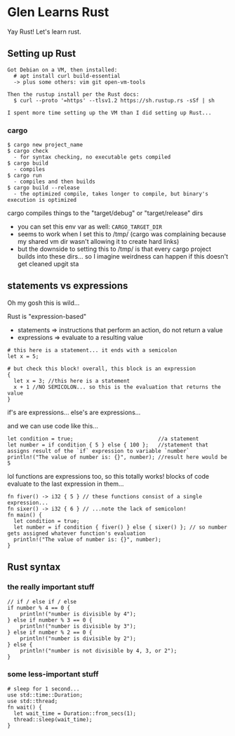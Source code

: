 # Glen Learns Rust
Yay Rust! Let's learn rust.

## Setting up Rust
```
Got Debian on a VM, then installed:
  # apt install curl build-essential
  -> plus some others: vim git open-vm-tools

Then the rustup install per the Rust docs:
  $ curl --proto '=https' --tlsv1.2 https://sh.rustup.rs -sSf | sh

I spent more time setting up the VM than I did setting up Rust...
```

### cargo
```
$ cargo new project_name
$ cargo check
  - for syntax checking, no executable gets compiled
$ cargo build
  - compiles
$ cargo run
  - compiles and then builds
$ cargo build --release
  - the optimized compile, takes longer to compile, but binary's execution is optimized
```
cargo compiles things to the "target/debug" or "target/release" dirs
- you can set this env var as well: `CARGO_TARGET_DIR`
- seems to work when I set this to /tmp/ (cargo was complaining because my shared vm dir wasn't allowing it to create hard links)
- but the downside to setting this to /tmp/ is that every cargo project builds into these dirs... so I imagine weirdness can happen if this doesn't get cleaned upgit sta

## statements vs expressions
Oh my gosh this is wild...

Rust is "expression-based"
* statements => instructions that perform an action, do not return a value
* expressions => evaluate to a resulting value

```
# this here is a statement... it ends with a semicolon
let x = 5;

# but check this block! overall, this block is an expression
{
  let x = 3; //this here is a statement
  x + 1 //NO SEMICOLON... so this is the evaluation that returns the value
}
```

if's are expressions...
else's are expressions...

and we can use code like this...
```
let condition = true;                           //a statement
let number = if condition { 5 } else { 100 };   //statement that assigns result of the `if` expression to variable `number`
println!("The value of number is: {}", number); //result here would be 5
```

lol functions are expressions too, so this totally works! blocks of code evaluate to the last expression in them...
```
fn fiver() -> i32 { 5 } // these functions consist of a single expression...
fn sixer() -> i32 { 6 } // ...note the lack of semicolon!
fn main() {
  let condition = true;
  let number = if condition { fiver() } else { sixer() }; // so number gets assigned whatever function's evaluation
  println!("The value of number is: {}", number);
}
```

## Rust syntax
### the really important stuff
```
// if / else if / else
if number % 4 == 0 {
    println!("number is divisible by 4");
} else if number % 3 == 0 {
    println!("number is divisible by 3");
} else if number % 2 == 0 {
    println!("number is divisible by 2");
} else {
    println!("number is not divisible by 4, 3, or 2");
}
```

### some less-important stuff
```
# sleep for 1 second...
use std::time::Duration;
use std::thread;
fn wait() {
  let wait_time = Duration::from_secs(1);
  thread::sleep(wait_time);
}
```